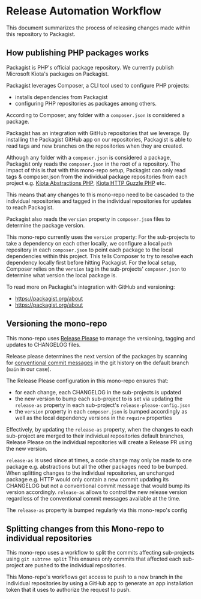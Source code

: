 # Release Automation Workflow

This document summarizes the process of releasing changes made within this repository to Packagist.

## How publishing PHP packages works

Packagist is PHP's official package repository. We currently publish Microsoft Kiota's packages on Packagist.

Packagist leverages Composer, a CLI tool used to configure PHP projects:

- installs dependencies from Packagist
- configuring PHP repositories as packages
among others.

According to Composer, any folder with a `composer.json` is considered a package.

Packagist has an integration with GitHub repositories that we leverage. By installing the Packagist GitHub
app on our repositories, Packagist is able to read tags and new branches on the repositories when they are created.

Although any folder with a `composer.json` is considered a package, Packagist only reads the `composer.json` in the root
of a repository. The impact of this is that with this mono-repo setup, Packagist can only read tags & composer.json from the individual package repositories from each project e.g. [Kiota Abstractions PHP](https://github.com/microsoft/kiota-abstractions-php), [Kiota HTTP Guzzle PHP](https://github.com/microsoft/kiota-http-guzzle-php) etc.

This means that any changes to this mono-repo need to be cascaded to the individual repositories and tagged in the individual repositories for updates to reach Packagist.

Packagist also reads the `version` property in `composer.json` files to determine the package version.

This mono-repo currently uses the `version` property: For the sub-projects to take a dependency on each other locally,
we configure a local `path` repository in each `composer.json` to point each package to the local dependencies within this project. This tells Composer to try to resolve each dependency locally first before hitting Packagist. For the local setup,
Composer relies on the `version` tag in the sub-projects' `composer.json` to determine what version the local package is.

To read more on Packagist's integration with GitHub and versioning:

- https://packagist.org/about
- https://packagist.org/about

## Versioning the mono-repo

This mono-repo uses [Release Please](https://github.com/googleapis/release-please) to manage the versioning, tagging and updates to CHANGELOG files.

Release please determines the next version of the packages by scanning for [conventional commit messages](https://www.conventionalcommits.org/en/v1.0.0/) in the git history on the default branch (`main` in our case).

The Release Please configuration in this mono-repo ensures that:

- for each change, each CHANGELOG in the sub-projects is updated
- the new version to bump each sub-project to is set via updating the `release-as` property in each sub-project's `release-please-config.json`
- the `version` property in each `composer.json` is bumped accordingly as well as the local dependency versions in the `require` properties

Effectively, by updating the `release-as` property, when the changes to each sub-project are merged to their individual repositories default branches, Release Please on the individual repositories will create a Release PR using the new version.

`release-as` is used since at times, a code change may only be made to one package e.g. abstractions but all the other packages need to be bumped. When splitting changes to the individual repositories, an unchanged package e.g. HTTP would only contain a new commit updating its CHANGELOG but not a conventional commit message that would bump its version accordingly. `release-as` allows to control the new release version regardless of the conventional commit messages available at the time.

The `release-as` property is bumped regularly via this mono-repo's config


## Splitting changes from this Mono-repo to individual repositories

This mono-repo uses a workflow to split the commits affecting sub-projects using `git subtree split`
This ensures only commits that affected each sub-project are pushed to the individual repositories.

This Mono-repo's workflows get access to push to a new branch in the individual repositories by using a
GitHub app to generate an app installation token that it uses to authorize the request to push.
